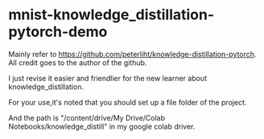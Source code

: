 # mnist-knowledge_distillation-pytorch-demo
Mainly refer to https://github.com/peterliht/knowledge-distillation-pytorch. 
All credit goes to the author of the github.

I just revise it easier and friendlier for the new learner about knowledge_distillation.

For your use,it's noted that you should set up a file folder of the project.

And the path is  "/content/drive/My Drive/Colab Notebooks/knowledge_distill" in my google colab driver.

